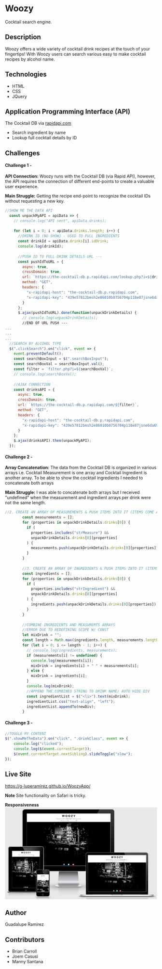 # Woozy
Cocktail search engine.

## Description
Woozy offers a wide variety of cocktail drink recipes at the touch of your fingertips! With Woozy users can search various easy to make cocktail recipes by alcohol name.

## Technologies
* HTML
* CSS
* JQuery

## Application Programming Interface (API)
The Cocktail DB via [rapidapi.com](https://rapidapi.com/theapiguy/api/the-cocktail-db/endpoints)
* Search ingredient by name
* Lookup full cocktail details by ID

## Challenges
#### Challenge 1 -
**API Connection:** Woozy runs with the Cocktail DB (via Rapid API), however, the API requires the connection of different end-points to create a valuable user experience.

**Main Struggle:** Getting the recipe end-point to recognize the cocktail IDs without requesting a new key. 
```javascript
//SHOW ME THE DATA API
  const unpackMyAPI = apiData => {
    // console.log("API sent", apiData.drinks);

    for (let i = 0; i < apiData.drinks.length; i++) {
      //DRINK ID (NO SHOW) - USED TO PULL INGREDIENTS
      const drinkId = apiData.drinks[i].idDrink;
      console.log(drinkId);

      //PUSH ID TO FULL DRINK DETAILS URL ---
      const pushIdToURL = {
        async: true,
        crossDomain: true,
        url: `https://the-cocktail-db.p.rapidapi.com/lookup.php?i=${drinkId}`,
        method: "GET",
        headers: {
          "x-rapidapi-host": "the-cocktail-db.p.rapidapi.com",
          "x-rapidapi-key": "439e57812bmsh2e86010b0756704p118e87jsne6da69923959"
        }
      };
      $.ajax(pushIdToURL).done(function(unpackDrinkDetails) {
        // console.log(unpackDrinkDetails);
        //END OF URL PUSH ---
...
...
...
  //SEARCH BY ALCOHOL TYPE
  $(".clickSearch").on("click", event => {
    event.preventDefault();
    const searchBoxInput = $(".searchBoxInput");
    const searchBoxVal = searchBoxInput.val();
    const filter = `filter.php?i=${searchBoxVal}`;
    // console.log(searchBoxVal);

    //AJAX CONNECTION
    const drinksAPI = {
      async: true,
      crossDomain: true,
      url: `https://the-cocktail-db.p.rapidapi.com/${filter}`,
      method: "GET",
      headers: {
        "x-rapidapi-host": "the-cocktail-db.p.rapidapi.com",
        "x-rapidapi-key": "439e57812bmsh2e86010b0756704p118e87jsne6da69923959"
      }
    };
    $.ajax(drinksAPI).then(unpackMyAPI);
  });
```


#### Challenge 2 -
**Array Concatenation:** 
The data from the Cocktail DB is organized in various arrays i.e. Cocktail Measurement is one array and Cocktail Ingredient is another array.  To be able to show the cocktail  ingredients I needed to concatenate both arrays 

**Main Struggle:** I was able to concatenate both arrays but I received "undefined" when the measurement and ingredient arrays per drink were not the same length.

```javascript
//2. CREATE AN ARRAY OF MEASUREMENTS & PUSH ITEMS INTO IT (ITEMS COME AS SINGLE STRING ITEMS)
        const measurements = [];
        for (properties in unpackDrinkDetails.drinks[0]) {
          if (
            properties.includes("strMeasure") &&
            unpackDrinkDetails.drinks[0][properties]
          ) {
            measurements.push(unpackDrinkDetails.drinks[0][properties]);
          }
        }
        
        //3. CREATE AN ARRAY OF INGREDIENTS & PUSH ITEMS INTO IT (ITEMS COME AS SINGLE STRING ITEMS)
        const ingredients = [];
        for (properties in unpackDrinkDetails.drinks[0]) {
          if (
            properties.includes("strIngredient") &&
            unpackDrinkDetails.drinks[0][properties]
          ) {
            ingredients.push(unpackDrinkDetails.drinks[0][properties]);
          }
        }
        
        //COMBINE INGREDIENTS AND MEASUREMTS ARRAYS
        //ERROR DUE TO REDEFINING SCOPE W/ CONST
        let mixDrink = "";
        const length = Math.max(ingredients.length, measurements.length);
        for (let i = 0; i <= length - 1; i++) {
          // console.log(ingredients, measurements);
          if (measurements[i] != undefined) {
            console.log(measurements[i]);
            mixDrink = ingredients[i] + " " + measurements[i];
          } else {
            mixDrink = ingredients[i];
          }
          console.log(mixDrink);
          //APPEND THE COMBINED STRING TO DRINK NAME/ AUTO HIDE DIV
          const ingredientList = $("<li>").text(mixDrink);
          ingredientList.css("text-align", "left");
          ingredientList.appendTo(newDiv);
        } 
 ```

#### Challenge 3 -
```javascript
//TOGGLE MY CONTENT
$(".showMeTheData").on("click", ".drinkClass", event => {
    console.log("clicked");
    console.log($(event.currentTarget));
    $(event.currentTarget.nextSibling).slideToggle("slow");
});
```

## Live Site
https://g-luperamirez.github.io/WoozyApp/

**Note** Site functionality on Safari is tricky.

**Responsiveness**  
![Responsivenes](images/responsive.png)
## Author
Guadalupe Ramirez

## Contributors
* Brian Carroll
* Joem Casusi
* Manny Santana

